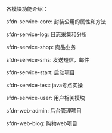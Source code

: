 各模块功能介绍：

sfdn-service-core: 封装公用的属性和方法

sfdn-service-log: 日志采集和分析

sfdn-service-shop: 商品业务

sfdn-service-sms: 发送短信，邮件

sfdn-service-start: 启动项目

sfdn-service-test: java考点实操

sfdn-service-user: 用户相关模块

sfdn-web-admin: 后台管理项目

sfdn-web-blog: 购物web项目